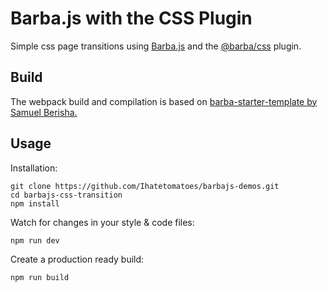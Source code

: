 # Barba.js with the CSS Plugin

Simple css page transitions using [Barba.js](https://barba.js.org/) and 
the [@barba/css](https://barba.js.org/docs/plugins/css/) plugin.

## Build

The webpack build and compilation is based on [barba-starter-template by Samuel Berisha.](https://github.com/mrsamse/barba-starter-template)

## Usage

Installation:

```
git clone https://github.com/Ihatetomatoes/barbajs-demos.git
cd barbajs-css-transition
npm install
```

Watch for changes in your style & code files:

```
npm run dev
```

Create a production ready build:

```
npm run build
```